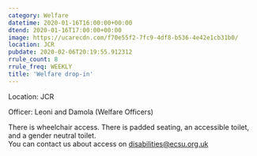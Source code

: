 ```yaml
---
category: Welfare
datetime: 2020-01-16T16:00:00+00:00
dtend: 2020-01-16T17:00:00+00:00
image: https://ucarecdn.com/f70e55f2-7fc9-4df8-b536-4e42e1cb31b0/
location: JCR
pubdate: 2020-02-06T20:19:55.912312
rrule_count: 8
rrule_freq: WEEKLY
title: 'Welfare drop-in'
---
```

Location: JCR

Officer: Leoni and Damola (Welfare Officers)

There is wheelchair access. There is padded seating, an accessible toilet, and a gender neutral toilet.   
 You can contact us about access on disabilities@ecsu.org.uk

